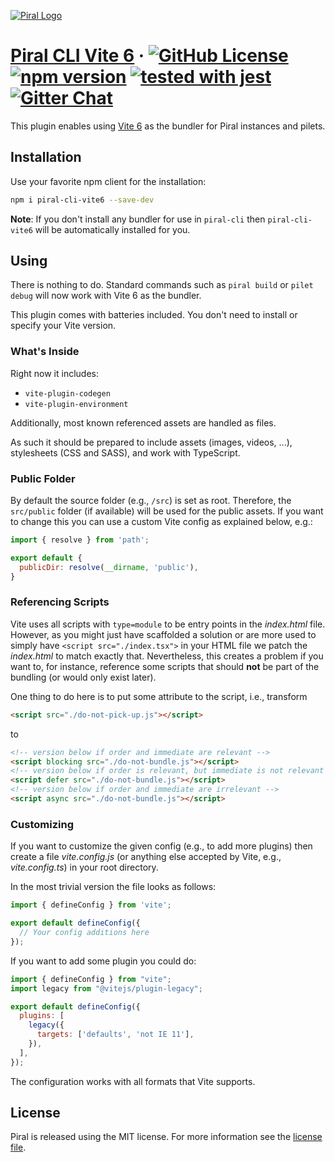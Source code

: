 [![Piral Logo](https://github.com/smapiot/piral/raw/main/docs/assets/logo.png)](https://piral.io)

# [Piral CLI Vite 6](https://piral.io) &middot; [![GitHub License](https://img.shields.io/badge/license-MIT-blue.svg)](https://github.com/smapiot/piral-cli-vite6/blob/main/LICENSE) [![npm version](https://img.shields.io/npm/v/piral-cli-vite6.svg?style=flat)](https://www.npmjs.com/package/piral-cli-vite6) [![tested with jest](https://img.shields.io/badge/tested_with-jest-99424f.svg)](https://jestjs.io) [![Gitter Chat](https://badges.gitter.im/gitterHQ/gitter.png)](https://gitter.im/piral-io/community)

This plugin enables using [Vite 6](https://vitejs.dev/) as the bundler for Piral instances and pilets.

## Installation

Use your favorite npm client for the installation:

```sh
npm i piral-cli-vite6 --save-dev
```

**Note**: If you don't install any bundler for use in `piral-cli` then `piral-cli-vite6` will be automatically installed for you.

## Using

There is nothing to do. Standard commands such as `piral build` or `pilet debug` will now work with Vite 6 as the bundler.

This plugin comes with batteries included. You don't need to install or specify your Vite version.

### What's Inside

Right now it includes:

- `vite-plugin-codegen`
- `vite-plugin-environment`

Additionally, most known referenced assets are handled as files.

As such it should be prepared to include assets (images, videos, ...), stylesheets (CSS and SASS), and work with TypeScript.

### Public Folder

By default the source folder (e.g., `/src`) is set as root. Therefore, the `src/public` folder (if available) will be used for the public assets. If you want to change this you can use a custom Vite config as explained below, e.g.:

```js
import { resolve } from 'path';

export default {
  publicDir: resolve(__dirname, 'public'),
}
```

### Referencing Scripts

Vite uses all scripts with `type=module` to be entry points in the *index.html* file. However, as you might just have scaffolded a solution or are more used to simply have `<script src="./index.tsx">` in your HTML file we patch the *index.html* to match exactly that. Nevertheless, this creates a problem if you want to, for instance, reference some scripts that should **not** be part of the bundling (or would only exist later).

One thing to do here is to put some attribute to the script, i.e., transform

```html
<script src="./do-not-pick-up.js"></script>
```

to

```html
<!-- version below if order and immediate are relevant -->
<script blocking src="./do-not-bundle.js"></script>
<!-- version below if order is relevant, but immediate is not relevant -->
<script defer src="./do-not-bundle.js"></script>
<!-- version below if order and immediate are irrelevant -->
<script async src="./do-not-bundle.js"></script>
```

### Customizing

If you want to customize the given config (e.g., to add more plugins) then create a file *vite.config.js* (or anything else accepted by Vite, e.g., *vite.config.ts*) in your root directory.

In the most trivial version the file looks as follows:

```js
import { defineConfig } from 'vite';

export default defineConfig({
  // Your config additions here
});
```

If you want to add some plugin you could do:

```js
import { defineConfig } from "vite";
import legacy from "@vitejs/plugin-legacy";

export default defineConfig({
  plugins: [
    legacy({
      targets: ['defaults', 'not IE 11'],
    }),
  ],
});
```

The configuration works with all formats that Vite supports.

## License

Piral is released using the MIT license. For more information see the [license file](./LICENSE).
